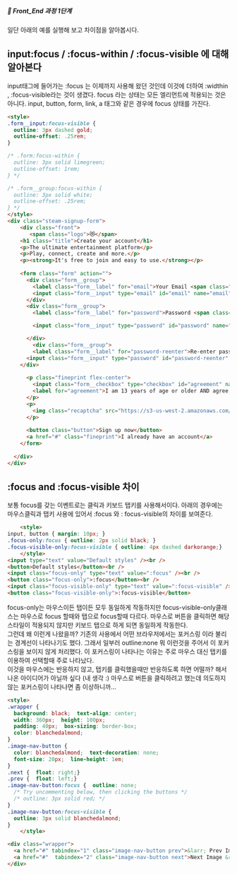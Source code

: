 ##### 🍑  Front_End 과정 1단계 

일단 아래의 예를 실행해 보고 차이점을 알아봅시다. 


## input:focus / :focus-within / :focus-visible 에 대해 알아본다

input태그에 들어가는 :focus 는 이제까지 사용해 왔던 것인데 이것에 더하여 :widthin , :focus-visible라는 것이 생겼다. 
focus 라는 상태는 모든 엘리먼트에 적용되는 것은 아니다. input, button, form, link, a 태그와 같은 경우에 focus 상태를 가진다.  


```html
<style>
.form__input:focus-visible {
  outline: 3px dashed gold;
  outline-offset: .25rem;
}

/* .form:focus-within {
  outline: 3px solid limegreen;
  outline-offset: 1rem;
} */

/* .form__group:focus-within {
  outline: 3px solid white;
  outline-offset: .25rem;
} */
</style>
<div class="steam-signup-form">
    <div class="front">
       <span class="logo">😻</span> 
    <h1 class="title">Create your account</h1>
    <p>The ultimate entertainment platform</p>
    <p>Play, connect, create and more.</p>
    <p><strong>It's free to join and easy to use.</strong></p>
    
    <form class="form" action="">
      <div class="form__group">
        <label class="form__label" for="email">Your Email <span class="form__tooltip" data-tooltip="Please enter your email address">?</span></label>
        <input class="form__input" type="email" id="email" name="email">
      </div>
      <div class="form__group">
        <label class="form__label" for="password">Password <span class="form__tooltip" data-tooltip="Minimum 12 characters, at least one capital and one number">?</span></label>

        <input class="form__input" type="password" id="password" name="password" placeholder="****">

      </div>
        <div class="form__group">
        <label class="form__label" for="password-reenter">Re-enter password</label>
      <input class="form__input" type="password" id="password-reenter" name="password-reenter">
    </div>
        
      <p class="fineprint flex-center">
        <input class="form__checkbox" type="checkbox" id="agreement" name="agreement">
        <label for="agreement">I am 13 years of age or older AND agree to the <a href="#">terms and serivces</a>.</label>
      </p>
      <p>
        <img class="recaptcha" src="https://s3-us-west-2.amazonaws.com/s.cdpn.io/308367/recaptcha-dark.png" alt="">
      </p>
      
      <button class="button">Sign up now</button>
      <a href="#" class="fineprint">I already have an account</a>      
    </form>
    
  </div>  
</div>

``` 

## :focus and :focus-visible 차이 

보통 focus를 갖는 이벤트로는 클릭과 키보드 탭키를 사용해서이다. 아래의 경우에는 마우스클릭과 탭키 사용에 있어서 :focus 와 : focus-visible의 차이를 보여준다. 

```html
    <style>
input, button { margin: 10px; }
.focus-only:focus { outline: 2px solid black; }
.focus-visible-only:focus-visible { outline: 4px dashed darkorange;}
    </style>
<input type="text" value="Default styles" /><br />
<button>Default styles</button><br />
<input class="focus-only" type="text" value=":focus" /><br />
<button class="focus-only">:focus</button><br />
<input class="focus-visible-only" type="text" value=":focus-visible" /><br />
<button class="focus-visible-only">:focus-visible</button>
```
focus-only는 마우스이든 탭이든 모두 동일하게 작동하지만 
focus-visible-only클래스는 마우스로 focus 할때와 탭으로 focus할때 다르다. 마우스로 버튼을 클릭하면 해당 스타일이 적용되지 않지만 키보드 탭으로 하게 되면 동일하게 작동한다.  
그런데 왜 이런게 나왔을까?  기존의 사용에서 어떤 브라우저에서는 포커스링 이라 불리는 경계선이 나타나기도 했다. 그래서 일부러 outline:none 뭐 이런것을 주어서 이 포커스링을 보이지 않게 처리했다. 이 포커스링이 나타나는 이유는 주로 마우스 대신 탭키를 이용하여 선택할때 주로 나타났다.   
이것을 마우스에는 반응하지 않고, 탭키를 클릭했을때만 반응하도록 하면 어떨까? 해서 나온 아이디어가 아닐까 싶다 (내 생각 :) 
마우스로 버튼을 클릭하려고 했는데 의도하지 않는 포커스링이 나타나면 좀 이상하니까... 

```html
<style>
.wrapper {
  background: black;  text-align: center;
  width: 360px;  height: 100px;
  padding: 40px;  box-sizing: border-box;
  color: blanchedalmond;
}
.image-nav-button {
  color: blanchedalmond;  text-decoration: none;
  font-size: 20px;  line-height: 1em;
}
.next {  float: right;}
.prev {  float: left;}
.image-nav-button:focus {  outline: none;
  /* Try uncommenting below, then clicking the buttons */
  /* outline: 3px solid red; */
}
.image-nav-button:focus-visible {
  outline: 3px solid blanchedalmond;
}
    </style>

<div class="wrapper">
  <a href="#" tabindex="1" class="image-nav-button prev">&larr; Prev Image</a>
  <a href="#"  tabindex="2" class="image-nav-button next">Next Image &rarr;</a>
</div>

```


